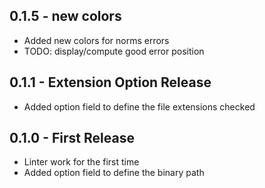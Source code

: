 ## 0.1.5 - new colors
* Added new colors for norms errors
* TODO: display/compute good error position

## 0.1.1 - Extension Option Release
* Added option field to define the file extensions checked

## 0.1.0 - First Release
* Linter work for the first time
* Added option field to define the binary path
